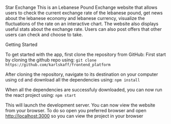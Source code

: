 Star Exchange
This is an Lebanese Pound Exchange website that allows users to check the current exchange rate of the lebanese pound, get news about the lebanese economy and lebanese currency, visualize the fluctuations of the rate on an interactive chart. The website also displays useful stats about the exchange rate.
Users can also post offers that other users can check and choose to take. 

Getting Started

To get started with the app, first clone the repository from GitHub:
First start by cloning the github repo using: `git clone https://github.com/karlskaff/frontend_platform`

After cloning the repository, navigate to its destination on your computer using cd and download all the dependencies using: `npm install`

When all the dependencies are successfuly downloaded, you can now run the react project using: `npm start`

This will launch the development server. You can now view the website from your browser.
To do so open you preferred browser and open [http://localhost:3000](http://localhost:3000) so you can view the project in your browser








